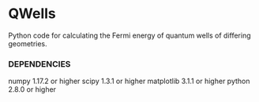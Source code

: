# QWells
Python code for calculating the Fermi energy of quantum wells of differing geometries.

### DEPENDENCIES
numpy 1.17.2 or higher
scipy 1.3.1 or higher
matplotlib 3.1.1 or higher 
python 2.8.0 or higher


